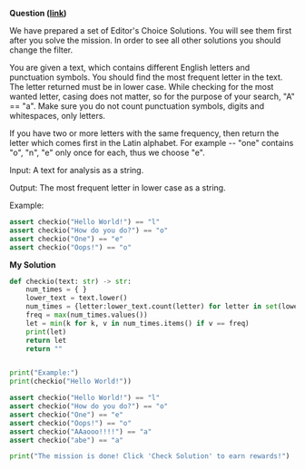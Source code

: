 **Question ([link](https://py.checkio.org/en/mission/most-wanted-letter/))**

We have prepared a set of Editor's Choice Solutions. You will see them first after you solve the mission. In order to see all other solutions you should change the filter.

You are given a text, which contains different English letters and punctuation symbols. You should find the most frequent letter in the text. The letter returned must be in lower case.
While checking for the most wanted letter, casing does not matter, so for the purpose of your search, "A" == "a". Make sure you do not count punctuation symbols, digits and whitespaces, only letters.

If you have two or more letters with the same frequency, then return the letter which comes first in the Latin alphabet. For example -- "one" contains "o", "n", "e" only once for each, thus we choose "e".

Input: A text for analysis as a string.

Output: The most frequent letter in lower case as a string.

Example:

```python
assert checkio("Hello World!") == "l"
assert checkio("How do you do?") == "o"
assert checkio("One") == "e"
assert checkio("Oops!") == "o"
```

**My Solution**

```python
def checkio(text: str) -> str:
    num_times = { }
    lower_text = text.lower()
    num_times = {letter:lower_text.count(letter) for letter in set(lower_text) if letter.isalpha()}
    freq = max(num_times.values())
    let = min(k for k, v in num_times.items() if v == freq)
    print(let)
    return let
    return ""


print("Example:")
print(checkio("Hello World!"))

assert checkio("Hello World!") == "l"
assert checkio("How do you do?") == "o"
assert checkio("One") == "e"
assert checkio("Oops!") == "o"
assert checkio("AAaooo!!!!") == "a"
assert checkio("abe") == "a"

print("The mission is done! Click 'Check Solution' to earn rewards!")
